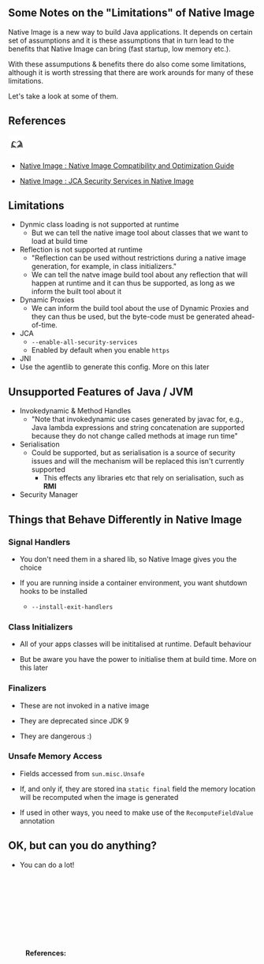 ## Some Notes on the "Limitations" of Native Image

Native Image is a new way to build Java applications.  It depends on certain set of assumptions and it is these assumptions that in turn lead to the benefits that Native Image can bring (fast startup, low memory etc.).

With these assumputions & benefits there do also come some limitations, although it is worth stressing that there are work arounds for many of these limitations.

Let's take a look at some of them.

## References
<img src="../images/noun_Book_3652476_100.png"
     style="display: inline; height: 2.5em;">
<strong style="margin: 0;
  position: absolute;
  top: 50%;
  -ms-transform: translateY(-60%);
  transform: translateY(-60%);">
References:
</strong>

- [Native Image : Native Image Compatibility and Optimization Guide](https://www.graalvm.org/reference-manual/native-image/Limitations/)

- [Native Image : JCA Security Services in Native Image](https://www.graalvm.org/reference-manual/native-image/JCASecurityServices/)

## Limitations

- Dynmic class loading is not supported at runtime
    - But we can tell the native image tool about classes that we want to load at build time
- Reflection is not supported at runtime
	- "Reflection can be used without restrictions during a native image generation, for example, in class initializers."
    - We can tell the natve image build tool about any reflection that will happen at runtime and it can thus be supported, as long as we inform the built tool about it
- Dynamic Proxies
    - We can inform the build tool about the use of Dynamic Proxies and they can thus be used, but the byte-code must be generated ahead-of-time.
- JCA
	- `--enable-all-security-services`
	- Enabled by default when you enable `https`
- JNI
- Use the agentlib to generate this config. More on this later

## Unsupported Features of Java / JVM

- Invokedynamic & Method Handles
	- "Note that invokedynamic use cases generated by javac for, e.g., Java lambda expressions and string concatenation are supported because they do not change called methods at image run time"
- Serialisation
	- Could be supported, but as serialisation is a source of security issues and will the mechanism will be replaced this isn't currently supported
		- This effects any libraries etc that rely on serialisation, such as **RMI**
- Security Manager

## Things that Behave Differently in Native Image

### Signal Handlers

- You don't need them in a shared lib, so Native Image gives you the choice

- If you are running inside a container environment, you want shutdown hooks to be installed
	- `--install-exit-handlers`

### Class Initializers

- All of your apps classes will be inititalised at runtime. Default behaviour

- But be aware you have the power to initialise them at build time. More on this later

### Finalizers

- These are not invoked in a native image

- They are deprecated since JDK 9

- They are dangerous :)	

### Unsafe Memory Access

- Fields accessed from `sun.misc.Unsafe`

- If, and only if, they are stored ina `static final` field the memory location will be recomputed when the image is generated

- If used in other ways, you need to make use of the `RecomputeFieldValue` annotation

## OK, but can you do anything?

- You can do a lot!